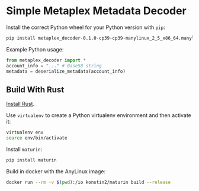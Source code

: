# Simple Metaplex Metadata Decoder

Install the correct Python wheel for your Python version with `pip`:

```bash
pip install metaplex_decoder-0.1.0-cp39-cp39-manylinux_2_5_x86_64.manylinux1_x86_64.whl
```

Example Python usage:

```python
from metaplex_decoder import *
account_info = "..." # Base58 string
metadata = deserialize_metadata(account_info)
```

## Build With Rust 

[Install Rust](https://www.rust-lang.org/tools/install).

Use `virtualenv` to create a Python virtualenv environment and then activate it:

```bash
virtualenv env
source env/bin/activate
```

Install `maturin`:

```bash
pip install maturin
```

Build in docker with the AnyLinux image:

```bash
docker run --rm -v $(pwd):/io konstin2/maturin build --release
```

